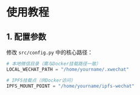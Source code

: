 # 使用教程

## 1. 配置参数
修改 `src/config.py` 中的核心路径：
```python
# 本地微信目录（需与Docker挂载路径一致）
LOCAL_WECHAT_PATH = "/home/yourname/.xwechat"

# IPFS挂载点（供Docker访问）
IPFS_MOUNT_POINT = "/home/yourname/ipfs-wechat"
